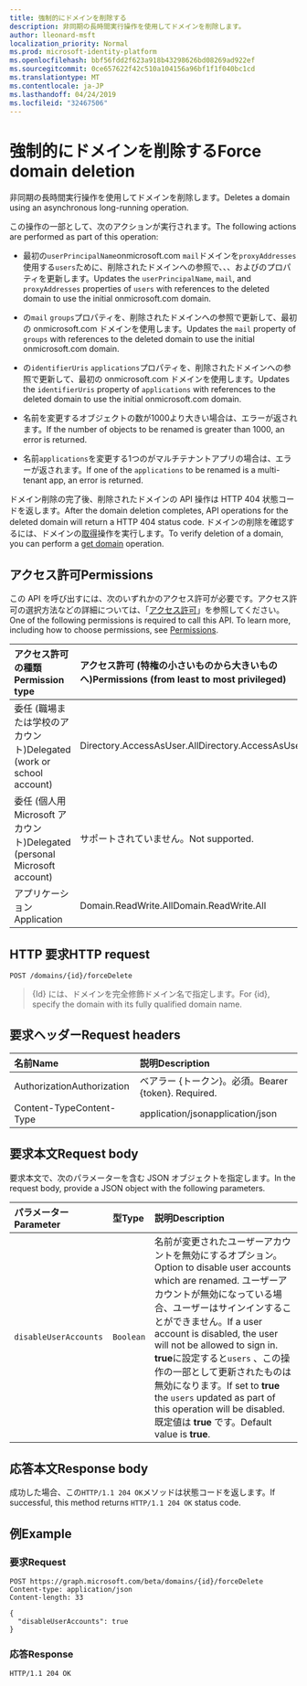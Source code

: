 ```yaml
---
title: 強制的にドメインを削除する
description: 非同期の長時間実行操作を使用してドメインを削除します。
author: lleonard-msft
localization_priority: Normal
ms.prod: microsoft-identity-platform
ms.openlocfilehash: bbf56fdd2f623a918b43298626bd08269ad922ef
ms.sourcegitcommit: 0ce657622f42c510a104156a96bf1f1f040bc1cd
ms.translationtype: MT
ms.contentlocale: ja-JP
ms.lasthandoff: 04/24/2019
ms.locfileid: "32467506"
---
```

# <a name="force-domain-deletion"></a><span data-ttu-id="22d7d-103">強制的にドメインを削除する</span><span class="sxs-lookup"><span data-stu-id="22d7d-103">Force domain deletion</span></span>

<span data-ttu-id="22d7d-104">非同期の長時間実行操作を使用してドメインを削除します。</span><span class="sxs-lookup"><span data-stu-id="22d7d-104">Deletes a domain using an asynchronous long-running operation.</span></span>

<span data-ttu-id="22d7d-105">この操作の一部として、次のアクションが実行されます。</span><span class="sxs-lookup"><span data-stu-id="22d7d-105">The following actions are performed as part of this operation:</span></span>

* <span data-ttu-id="22d7d-106">最初の`userPrincipalName`onmicrosoft.com `mail`ドメインを`proxyAddresses`使用する`users`ために、削除されたドメインへの参照で、、、およびのプロパティを更新します。</span><span class="sxs-lookup"><span data-stu-id="22d7d-106">Updates the `userPrincipalName`, `mail`, and `proxyAddresses` properties of `users` with references to the deleted domain to use the initial onmicrosoft.com domain.</span></span>

* <span data-ttu-id="22d7d-107">の`mail` `groups`プロパティを、削除されたドメインへの参照で更新して、最初の onmicrosoft.com ドメインを使用します。</span><span class="sxs-lookup"><span data-stu-id="22d7d-107">Updates the `mail` property of `groups` with references to the deleted domain to use the initial onmicrosoft.com domain.</span></span>

* <span data-ttu-id="22d7d-108">の`identifierUris` `applications`プロパティを、削除されたドメインへの参照で更新して、最初の onmicrosoft.com ドメインを使用します。</span><span class="sxs-lookup"><span data-stu-id="22d7d-108">Updates the `identifierUris` property of `applications` with references to the deleted domain to use the initial onmicrosoft.com domain.</span></span>

* <span data-ttu-id="22d7d-109">名前を変更するオブジェクトの数が1000より大きい場合は、エラーが返されます。</span><span class="sxs-lookup"><span data-stu-id="22d7d-109">If the number of objects to be renamed is greater than 1000, an error is returned.</span></span>

* <span data-ttu-id="22d7d-110">名前`applications`を変更する1つのがマルチテナントアプリの場合は、エラーが返されます。</span><span class="sxs-lookup"><span data-stu-id="22d7d-110">If one of the `applications` to be renamed is a multi-tenant app, an error is returned.</span></span>

<span data-ttu-id="22d7d-111">ドメイン削除の完了後、削除されたドメインの API 操作は HTTP 404 状態コードを返します。</span><span class="sxs-lookup"><span data-stu-id="22d7d-111">After the domain deletion completes, API operations for the deleted domain will return a HTTP 404 status code.</span></span> <span data-ttu-id="22d7d-112">ドメインの削除を確認するには、ドメインの[取得](domain-get.md)操作を実行します。</span><span class="sxs-lookup"><span data-stu-id="22d7d-112">To verify deletion of a domain, you can perform a [get domain](domain-get.md) operation.</span></span>

## <a name="permissions"></a><span data-ttu-id="22d7d-113">アクセス許可</span><span class="sxs-lookup"><span data-stu-id="22d7d-113">Permissions</span></span>

<span data-ttu-id="22d7d-p102">この API を呼び出すには、次のいずれかのアクセス許可が必要です。アクセス許可の選択方法などの詳細については、「[アクセス許可](/graph/permissions-reference)」を参照してください。</span><span class="sxs-lookup"><span data-stu-id="22d7d-p102">One of the following permissions is required to call this API. To learn more, including how to choose permissions, see [Permissions](/graph/permissions-reference).</span></span>

|<span data-ttu-id="22d7d-116">アクセス許可の種類</span><span class="sxs-lookup"><span data-stu-id="22d7d-116">Permission type</span></span>      | <span data-ttu-id="22d7d-117">アクセス許可 (特権の小さいものから大きいものへ)</span><span class="sxs-lookup"><span data-stu-id="22d7d-117">Permissions (from least to most privileged)</span></span>              |
|:--------------------|:---------------------------------------------------------|
|<span data-ttu-id="22d7d-118">委任 (職場または学校のアカウント)</span><span class="sxs-lookup"><span data-stu-id="22d7d-118">Delegated (work or school account)</span></span> | <span data-ttu-id="22d7d-119">Directory.AccessAsUser.All</span><span class="sxs-lookup"><span data-stu-id="22d7d-119">Directory.AccessAsUser.All</span></span>    |
|<span data-ttu-id="22d7d-120">委任 (個人用 Microsoft アカウント)</span><span class="sxs-lookup"><span data-stu-id="22d7d-120">Delegated (personal Microsoft account)</span></span> | <span data-ttu-id="22d7d-121">サポートされていません。</span><span class="sxs-lookup"><span data-stu-id="22d7d-121">Not supported.</span></span>    |
|<span data-ttu-id="22d7d-122">アプリケーション</span><span class="sxs-lookup"><span data-stu-id="22d7d-122">Application</span></span> | <span data-ttu-id="22d7d-123">Domain.ReadWrite.All</span><span class="sxs-lookup"><span data-stu-id="22d7d-123">Domain.ReadWrite.All</span></span> |

## <a name="http-request"></a><span data-ttu-id="22d7d-124">HTTP 要求</span><span class="sxs-lookup"><span data-stu-id="22d7d-124">HTTP request</span></span>

<!-- { "blockType": "ignored" } -->

```http
POST /domains/{id}/forceDelete
```

> <span data-ttu-id="22d7d-125">{Id} には、ドメインを完全修飾ドメイン名で指定します。</span><span class="sxs-lookup"><span data-stu-id="22d7d-125">For {id}, specify the domain with its fully qualified domain name.</span></span>

## <a name="request-headers"></a><span data-ttu-id="22d7d-126">要求ヘッダー</span><span class="sxs-lookup"><span data-stu-id="22d7d-126">Request headers</span></span>

| <span data-ttu-id="22d7d-127">名前</span><span class="sxs-lookup"><span data-stu-id="22d7d-127">Name</span></span> | <span data-ttu-id="22d7d-128">説明</span><span class="sxs-lookup"><span data-stu-id="22d7d-128">Description</span></span> |
|:---------------|:----------|
| <span data-ttu-id="22d7d-129">Authorization</span><span class="sxs-lookup"><span data-stu-id="22d7d-129">Authorization</span></span>  | <span data-ttu-id="22d7d-p103">ベアラー {トークン}。必須。</span><span class="sxs-lookup"><span data-stu-id="22d7d-p103">Bearer {token}. Required.</span></span>|
| <span data-ttu-id="22d7d-132">Content-Type</span><span class="sxs-lookup"><span data-stu-id="22d7d-132">Content-Type</span></span>  | <span data-ttu-id="22d7d-133">application/json</span><span class="sxs-lookup"><span data-stu-id="22d7d-133">application/json</span></span> |

## <a name="request-body"></a><span data-ttu-id="22d7d-134">要求本文</span><span class="sxs-lookup"><span data-stu-id="22d7d-134">Request body</span></span>

<span data-ttu-id="22d7d-135">要求本文で、次のパラメーターを含む JSON オブジェクトを指定します。</span><span class="sxs-lookup"><span data-stu-id="22d7d-135">In the request body, provide a JSON object with the following parameters.</span></span>

| <span data-ttu-id="22d7d-136">パラメーター</span><span class="sxs-lookup"><span data-stu-id="22d7d-136">Parameter</span></span> | <span data-ttu-id="22d7d-137">型</span><span class="sxs-lookup"><span data-stu-id="22d7d-137">Type</span></span> | <span data-ttu-id="22d7d-138">説明</span><span class="sxs-lookup"><span data-stu-id="22d7d-138">Description</span></span> |
|:---------------|:--------|:----------|
|`disableUserAccounts`|`Boolean`| <span data-ttu-id="22d7d-139">名前が変更されたユーザーアカウントを無効にするオプション。</span><span class="sxs-lookup"><span data-stu-id="22d7d-139">Option to disable user accounts which are renamed.</span></span> <span data-ttu-id="22d7d-140">ユーザーアカウントが無効になっている場合、ユーザーはサインインすることができません。</span><span class="sxs-lookup"><span data-stu-id="22d7d-140">If a user account is disabled, the user will not be allowed to sign in.</span></span> <span data-ttu-id="22d7d-141">**true**に設定すると`users` 、この操作の一部として更新されたものは無効になります。</span><span class="sxs-lookup"><span data-stu-id="22d7d-141">If set to **true** the `users` updated as part of this operation will be disabled.</span></span>  <span data-ttu-id="22d7d-142">既定値は **true** です。</span><span class="sxs-lookup"><span data-stu-id="22d7d-142">Default value is **true**.</span></span> |

## <a name="response-body"></a><span data-ttu-id="22d7d-143">応答本文</span><span class="sxs-lookup"><span data-stu-id="22d7d-143">Response body</span></span>

<span data-ttu-id="22d7d-144">成功した場合、この`HTTP/1.1 204 OK`メソッドは状態コードを返します。</span><span class="sxs-lookup"><span data-stu-id="22d7d-144">If successful, this method returns `HTTP/1.1 204 OK` status code.</span></span>

## <a name="example"></a><span data-ttu-id="22d7d-145">例</span><span class="sxs-lookup"><span data-stu-id="22d7d-145">Example</span></span>

### <a name="request"></a><span data-ttu-id="22d7d-146">要求</span><span class="sxs-lookup"><span data-stu-id="22d7d-146">Request</span></span>

<!-- {
  "blockType": "request",
  "name": "domain_forcedelete"
}-->

```http
POST https://graph.microsoft.com/beta/domains/{id}/forceDelete
Content-type: application/json
Content-length: 33

{
  "disableUserAccounts": true
}
```

### <a name="response"></a><span data-ttu-id="22d7d-147">応答</span><span class="sxs-lookup"><span data-stu-id="22d7d-147">Response</span></span>

<!-- {
  "blockType": "response",
  "truncated": true,
  "@odata.type": "microsoft.graph.None"
} -->

```http
HTTP/1.1 204 OK
```

<!-- uuid: 8fcb5dbc-d5aa-4681-8e31-b001d5168d79
2015-10-25 14:57:30 UTC -->
<!-- {
  "type": "#page.annotation",
  "description": "domain: forcedelete",
  "keywords": "",
  "section": "documentation",
  "tocPath": ""
}-->
